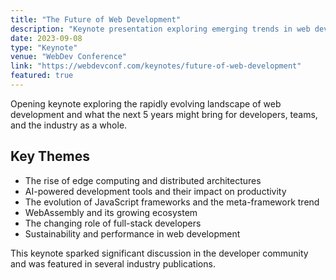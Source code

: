 ```yaml
---
title: "The Future of Web Development"
description: "Keynote presentation exploring emerging trends in web development, from edge computing to AI-powered development tools."
date: 2023-09-08
type: "Keynote"
venue: "WebDev Conference"
link: "https://webdevconf.com/keynotes/future-of-web-development"
featured: true
---
```


Opening keynote exploring the rapidly evolving landscape of web development and what the next 5 years might bring for developers, teams, and the industry as a whole.

## Key Themes

- The rise of edge computing and distributed architectures
- AI-powered development tools and their impact on productivity
- The evolution of JavaScript frameworks and the meta-framework trend
- WebAssembly and its growing ecosystem
- The changing role of full-stack developers
- Sustainability and performance in web development

This keynote sparked significant discussion in the developer community and was featured in several industry publications.